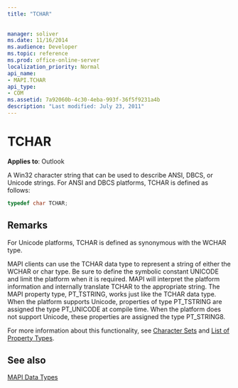 ```yaml
---
title: "TCHAR"
 
 
manager: soliver
ms.date: 11/16/2014
ms.audience: Developer
ms.topic: reference
ms.prod: office-online-server
localization_priority: Normal
api_name:
- MAPI.TCHAR
api_type:
- COM
ms.assetid: 7a92060b-4c30-4eba-993f-36f5f9231a4b
description: "Last modified: July 23, 2011"
---
```


# TCHAR

  
  
**Applies to**: Outlook 
  
A Win32 character string that can be used to describe ANSI, DBCS, or Unicode strings. For ANSI and DBCS platforms, TCHAR is defined as follows:
  
```cpp
typedef char TCHAR;

```

## Remarks

For Unicode platforms, TCHAR is defined as synonymous with the WCHAR type. 
  
MAPI clients can use the TCHAR data type to represent a string of either the WCHAR or char type. Be sure to define the symbolic constant UNICODE and limit the platform when it is required. MAPI will interpret the platform information and internally translate TCHAR to the appropriate string. The MAPI property type, PT_TSTRING, works just like the TCHAR data type. When the platform supports Unicode, properties of type PT_TSTRING are assigned the type PT_UNICODE at compile time. When the platform does not support Unicode, these properties are assigned the type PT_STRING8.
  
For more information about this functionality, see [Character Sets](mapi-character-sets.md) and [List of Property Types](property-types.md). 
  
## See also



[MAPI Data Types](mapi-data-types.md)

